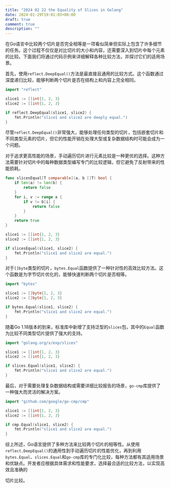 ```yaml
---
title: "2024 02 22 the Equality of Slices in Golang"
date: 2024-01-29T19:01:03+08:00
draft: true
comment: true
description: ""
---
```


在Go语言中比较两个切片是否完全相等是一项看似简单但实际上包含了许多细节的任务。这个过程不仅仅是对比切片的大小和内容，还需要深入到切片中每个元素的比较。下面我们将通过代码示例来详细解释各种比较方法，并探讨它们的适用场景。

首先，使用`reflect.DeepEqual()`方法是最直接且通用的比较方式。这个函数通过深度递归比较，能够判断两个切片是否在结构上和内容上完全相同。

```go
import "reflect"

slice1 := []int{1, 2, 3}
slice2 := []int{1, 2, 3}

if reflect.DeepEqual(slice1, slice2) {
    fmt.Println("slice1 and slice2 are deeply equal.")
}
```

尽管`reflect.DeepEqual()`非常强大，能够处理任何类型的切片，包括嵌套切片和不同类型元素的切片，但它的性能开销在处理大型或复杂数据结构时可能会成为一个问题。

对于追求更高性能的场景，手动遍历切片进行元素比较是一种更优的选择。这种方法需要针对切片中的每种数据类型编写专门的比较逻辑，但它避免了反射带来的性能损耗。

```go
func slicesEqual[T comparable](a, b []T) bool {
    if len(a) != len(b) {
        return false
    }
    for i, v := range a {
        if v != b[i] {
            return false
        }
    }
    return true
}

slice1 := []int{1, 2, 3}
slice2 := []int{1, 2, 3}

if slicesEqual(slice1, slice2) {
    fmt.Println("slice1 and slice2 are equal.")
}
```

对于`[]byte`类型的切片，`bytes.Equal`函数提供了一种针对性的高效比较方法。这个函数是为字节切片优化的，能够快速判断两个切片是否相等。

```go
import "bytes"

slice1 := []byte{1, 2, 3}
slice2 := []byte{1, 2, 3}

if bytes.Equal(slice1, slice2) {
    fmt.Println("slice1 and slice2 are equal.")
}
```

随着Go 1.18版本的到来，标准库中新增了支持泛型的`slices`包，其中的`Equal`函数为比较不同类型切片提供了强大的支持。

```go
import "golang.org/x/exp/slices"

slice1 := []int{1, 2, 3}
slice2 := []int{1, 2, 3}

if slices.Equal(slice1, slice2) {
    fmt.Println("slice1 and slice2 are equal.")
}
```

最后，对于需要处理复杂数据结构或需要详细比较报告的场景，`go-cmp`库提供了一种强大而灵活的解决方案。

```go
import "github.com/google/go-cmp/cmp"

slice1 := []int{1, 2, 3}
slice2 := []int{1, 2, 3}

if cmp.Equal(slice1, slice2) {
    fmt.Println("slice1 and slice2 are equal.")
}
```

综上所述，Go语言提供了多种方法来比较两个切片的相等性。从使用`reflect.DeepEqual()`的通用性到手动遍历切片的性能优化，再到利用`bytes.Equal`、`slices.Equal`和`go-cmp`库的专门化比较，每种方法都有其适用场景和优缺点。开发者应根据具体需求和性能要求，选择最合适的比较方法，以实现高效且准确的

切片比较。
